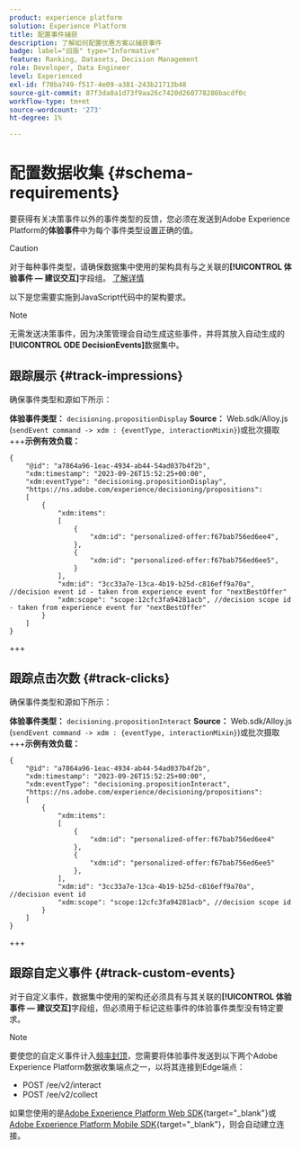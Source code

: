 ```yaml
---
product: experience platform
solution: Experience Platform
title: 配置事件捕获
description: 了解如何配置优惠方案以捕获事件
badge: label="旧版" type="Informative"
feature: Ranking, Datasets, Decision Management
role: Developer, Data Engineer
level: Experienced
exl-id: f70ba749-f517-4e09-a381-243b21713b48
source-git-commit: 87f3da0a1d73f9aa26c7420d260778286bacdf0c
workflow-type: tm+mt
source-wordcount: '273'
ht-degree: 1%

---
```


# 配置数据收集 {#schema-requirements}

要获得有关决策事件以外的事件类型的反馈，您必须在发送到Adobe Experience Platform的&#x200B;**体验事件**&#x200B;中为每个事件类型设置正确的值。

>[!CAUTION]
>
>对于每种事件类型，请确保数据集中使用的架构具有与之关联的&#x200B;**[!UICONTROL 体验事件 — 建议交互]**&#x200B;字段组。 [了解详情](create-dataset.md)

以下是您需要实施到JavaScript代码中的架构要求。

>[!NOTE]
>
>无需发送决策事件，因为决策管理会自动生成这些事件，并将其放入自动生成的&#x200B;**[!UICONTROL ODE DecisionEvents]**&#x200B;数据集<!--to check-->中。

## 跟踪展示 {#track-impressions}

确保事件类型和源如下所示：

**体验事件类型：** `decisioning.propositionDisplay`
**Source：** Web.sdk/Alloy.js (`sendEvent command -> xdm : {eventType, interactionMixin}`)或批次摄取
+++**示例有效负载：**

```
{
    "@id": "a7864a96-1eac-4934-ab44-54ad037b4f2b",
    "xdm:timestamp": "2023-09-26T15:52:25+00:00",
    "xdm:eventType": "decisioning.propositionDisplay",
    "https://ns.adobe.com/experience/decisioning/propositions":
    [
        {
            "xdm:items":
            [
                {
                    "xdm:id": "personalized-offer:f67bab756ed6ee4",
                },
                {
                    "xdm:id": "personalized-offer:f67bab756ed6ee5",
                }
            ],
            "xdm:id": "3cc33a7e-13ca-4b19-b25d-c816eff9a70a", //decision event id - taken from experience event for "nextBestOffer"
            "xdm:scope": "scope:12cfc3fa94281acb", //decision scope id - taken from experience event for "nextBestOffer"
        }
    ]
}
```

+++

## 跟踪点击次数 {#track-clicks}

确保事件类型和源如下所示：

**体验事件类型：** `decisioning.propositionInteract`
**Source：** Web.sdk/Alloy.js (`sendEvent command -> xdm : {eventType, interactionMixin}`)或批次摄取
+++**示例有效负载：**

```
{
    "@id": "a7864a96-1eac-4934-ab44-54ad037b4f2b",
    "xdm:timestamp": "2023-09-26T15:52:25+00:00",
    "xdm:eventType": "decisioning.propositionInteract",
    "https://ns.adobe.com/experience/decisioning/propositions":
    [
        {
            "xdm:items":
            [
                {
                    "xdm:id": "personalized-offer:f67bab756ed6ee4"
                },
                {
                    "xdm:id": "personalized-offer:f67bab756ed6ee5"
                },
            ],
            "xdm:id": "3cc33a7e-13ca-4b19-b25d-c816eff9a70a", //decision event id
            "xdm:scope": "scope:12cfc3fa94281acb", //decision scope id
        }
    ]
}
```

+++

## 跟踪自定义事件 {#track-custom-events}

对于自定义事件，数据集中使用的架构还必须具有与其关联的&#x200B;**[!UICONTROL 体验事件 — 建议交互]**&#x200B;字段组，但必须用于标记这些事件的体验事件类型没有特定要求。

>[!NOTE]
>
>要使您的自定义事件计入[频率封顶](../offer-library/add-constraints.md#capping)，您需要将体验事件发送到以下两个Adobe Experience Platform数据收集端点之一，以将其连接到Edge端点：
>
>* POST /ee/v2/interact
>* POST /ee/v2/collect
>
>如果您使用的是[Adobe Experience Platform Web SDK](https://experienceleague.adobe.com/docs/experience-platform/edge/home.html?lang=zh-Hans){target="_blank"}或[Adobe Experience Platform Mobile SDK](https://experienceleague.adobe.com/docs/platform-learn/data-collection/mobile-sdk/overview.html?lang=zh-Hans){target="_blank"}，则会自动建立连接。
